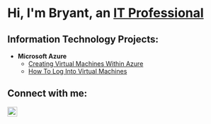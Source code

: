 <h1>Hi, I'm Bryant, an <a href="https://linkedin.com/in/">IT Professional</a></h1>

<h2>Information Technology Projects:</h2>

- <b>Microsoft Azure</b>
  - [Creating Virtual Machines Within Azure](https://github.com/BryantIThelp/creating-virtual-machines)
  - [How To Log Into Virtual Machines](https://github.com/BryantIThelp/login-virtual-machine)

<h2>Connect with me:</h2>

[<img align="left" alt="Josh | LinkedIn" width="22px" src="https://cdn.jsdelivr.net/npm/simple-icons@v3/icons/linkedin.svg" />][linkedin]

[linkedin]: https://linkedin.com/in/

